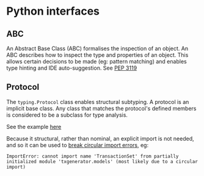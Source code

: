 # Python interfaces

## ABC

An Abstract Base Class (ABC) formalises the inspection of an object. An ABC describes how to inspect the type and properties of an object. This allows certain decisions to be made (eg: pattern matching) and enables type hinting and IDE auto-suggestion. See [PEP 3119](https://www.python.org/dev/peps/pep-3119/#rationale)

## Protocol

The `typing.Protocol` class enables structural subtyping. A protocol is an implicit base class. Any class that matches the protocol's defined members is considered to be a subclass for type analysis.

See the example [here](https://stackoverflow.com/a/50255847/149412)

Because it structural, rather than nominal, an explicit import is not needed, and so it can be used to [break circular import errors](https://pythontest.com/fix-circular-import-python-typing-protocol/), eg:

```
ImportError: cannot import name 'TransactionSet' from partially initialized module 'txgenerator.models' (most likely due to a circular import)
```
